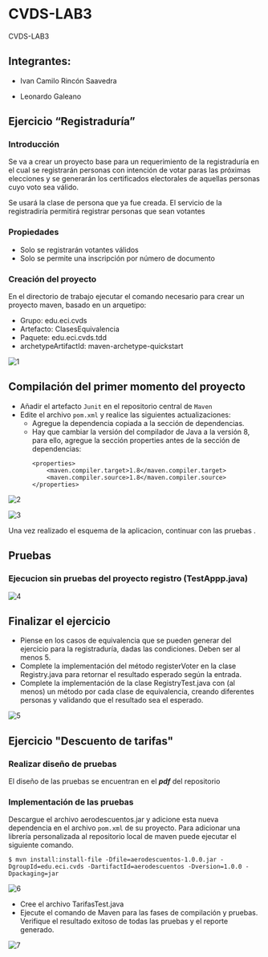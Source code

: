 # CVDS-LAB3
CVDS-LAB3

## Integrantes:

- Ivan Camilo Rincón Saavedra
 
- Leonardo Galeano

## Ejercicio “Registraduría” 

### Introducción

Se va a crear un proyecto base para un requerimiento de la registraduría en el cual se registrarán personas con intención de votar paras las próximas elecciones y se generarán los certificados electorales de aquellas personas cuyo voto sea válido.

Se usará la clase de persona que ya fue creada. El servicio de la registradiría permitirá registrar personas que sean votantes

### Propiedades
* Solo se registrarán votantes válidos
* Solo se permite una inscripción por número de documento

### Creación del proyecto
En el directorio de trabajo ejecutar el comando necesario para crear un proyecto maven, basado en un arquetipo:
* Grupo: edu.eci.cvds
* Artefacto: ClasesEquivalencia
* Paquete: edu.eci.cvds.tdd
* archetypeArtifactId: maven-archetype-quickstart



![1](https://github.com/Rincon10/CVDS-LAB3/blob/master/resources/CreacionProyecto.png)

## Compilación del primer momento del proyecto
* Añadir el artefacto ```Junit``` en el repositorio central de ```Maven```
* Edite el archivo ```pom.xml``` y realice las siguientes actualizaciones:
  * Agregue la dependencia copiada a la sección de dependencias.
  * Hay que cambiar la versión del compilador de Java a la versión 8, para ello, agregue la sección properties antes de la sección de dependencias:
    ```
    <properties>
        <maven.compiler.target>1.8</maven.compiler.target>
        <maven.compiler.source>1.8</maven.compiler.source>
    </properties>
    ```
![2](https://github.com/Rincon10/CVDS-LAB3/blob/master/resources/Compile1.png)

![3](https://github.com/Rincon10/CVDS-LAB3/blob/master/resources/Compile2.png)

Una vez realizado el esquema de la aplicacion, continuar con las pruebas .
## Pruebas 
### Ejecucion sin pruebas del proyecto registro (TestAppp.java)

![4](https://github.com/Rincon10/CVDS-LAB3/blob/master/resources/Tests.png)
## Finalizar el ejercicio
* Piense en los casos de equivalencia que se pueden generar del ejercicio para la registraduría, dadas las condiciones. Deben ser al menos 5.
* Complete la implementación del método registerVoter en la clase Registry.java para retornar el resultado esperado según la entrada.
* Complete la implementación de la clase RegistryTest.java con (al menos) un método por cada clase de equivalencia, creando diferentes personas y validando que el resultado sea el esperado.

![5](https://github.com/Rincon10/CVDS-LAB3/blob/master/resources/RegistryTest.jpg)
## Ejercicio "Descuento de tarifas"
### Realizar diseño de pruebas
El diseño de las pruebas se encuentran en el ***pdf*** del repositorio

### Implementación de las pruebas 
Descargue el archivo aerodescuentos.jar y adicione esta nueva dependencia en el archivo ```pom.xml``` de su proyecto.
Para adicionar una librería personalizada al repositorio local de maven puede ejecutar el siguiente comando.
```
$ mvn install:install-file -Dfile=aerodescuentos-1.0.0.jar -DgroupId=edu.eci.cvds -DartifactId=aerodescuentos -Dversion=1.0.0 -Dpackaging=jar
```

![6](https://github.com/Rincon10/CVDS-LAB3/blob/master/resources/installingJar.jpg)

* Cree el archivo TarifasTest.java
* Ejecute el comando de Maven para las fases de compilación y pruebas. Verifique el resultado exitoso de todas las pruebas y el reporte generado. 

![7](https://github.com/Rincon10/CVDS-LAB3/blob/master/resources/TarifasTest.jpg)